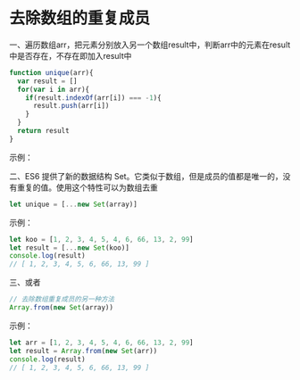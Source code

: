 # 去除数组的重复成员

一、遍历数组arr，把元素分别放入另一个数组result中，判断arr中的元素在result中是否存在，不存在即加入result中

``` js
function unique(arr){
  var result = []
  for(var i in arr){
    if(result.indexOf(arr[i]) === -1){
      result.push(arr[i])
    }
  }
  return result
}
```

示例：

<template>
  <div class="example">
    <p>原数组：foo = {{foo}}</p>
    <input type="text" v-model.number.trim="foo1" maxlength="10" :disabled="isDisabled" :placeholder="placeholder">
    <button @click="insertFoo(foo1)">添加</button>
    <p>var bar = unique(foo)</p>
    <p>console.log(bar)  =>  {{unique(foo)}}</p>
  </div>
</template>

二、ES6 提供了新的数据结构 Set。它类似于数组，但是成员的值都是唯一的，没有重复的值。使用这个特性可以为数组去重
``` js
let unique = [...new Set(array)]
```
示例：
``` js
let koo = [1, 2, 3, 4, 5, 4, 6, 66, 13, 2, 99]
let result = [...new Set(koo)]
console.log(result)
// [ 1, 2, 3, 4, 5, 6, 66, 13, 99 ]
```

三、或者

``` js
// 去除数组重复成员的另一种方法
Array.from(new Set(array))
```
示例：
``` js
let arr = [1, 2, 3, 4, 5, 4, 6, 66, 13, 2, 99]
let result = Array.from(new Set(arr))
console.log(result)
// [ 1, 2, 3, 4, 5, 6, 66, 13, 99 ]
```

<script>
export default {
  data() {
    return {
      maxLength: 40,
      foo: [1, 2, 3, 4, 5, 4, 6, 66, 13, 2, 99],
      foo1: '',
      isDisabled: false,
      placeholder: ''
    }
  },
  methods: {
    insertFoo(v) {
      if(this.foo.length >= this.maxLength) {
        this.isDisabled = true
        this.foo1 = ''
        this.placeholder = '别搞了'
        return false
      }
      this.foo.push(v)
    },
    unique(arr){
      var result = []
      for(var i in arr){
        if(result.indexOf(arr[i]) === -1){
          result.push(arr[i])
        }
      }
      return result
    }
  }
}
</script>

<style>
  .example {
    border: 1px solid #3eaf7c;
    border-radius: 6px;
    padding: 5px 10px;
  }
</style>

